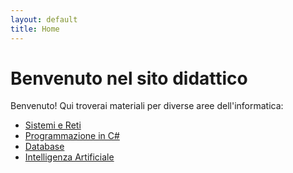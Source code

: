 ```yaml
---
layout: default
title: Home
---
```


# Benvenuto nel sito didattico

Benvenuto! Qui troverai materiali per diverse aree dell'informatica:

- [Sistemi e Reti](materiali/sistemi-reti)
- [Programmazione in C#](materiali/programmazione-csharp)
- [Database](materiali/database)
- [Intelligenza Artificiale](materiali/intelligenza-artificiale)

